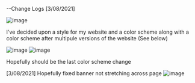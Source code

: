 --Change Logs
[3/08/2021]

![image](https://user-images.githubusercontent.com/86523368/127935351-7d1f6590-4de2-4393-9962-5b7eb70522dd.png)

I've decided upon a style for my website and a color scheme along with a color scheme after multipule versions of the website (See below)

![image](https://user-images.githubusercontent.com/86523368/127935528-a4e55d67-a967-4ca3-ace6-75ebd96291ef.png)
![image](https://user-images.githubusercontent.com/86523368/127935723-2832679e-e4c4-4edf-9a6d-d2da5a72669d.png)

Hopefully should be the last color scheme change

[3/08/2021]
Hopefully fixed banner not stretching across page
![image](https://user-images.githubusercontent.com/86523368/127936249-444d5276-55f8-46fc-9d8b-f5f3f6063bac.png)
